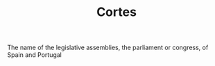 ---
title: Cortes
letter: C
permalink: "/definitions/bld-cortes.html"
body: The name of the legislative assemblies, the parliament or congress, of Spain
  and Portugal
published_at: '2018-07-07'
source: Black's Law Dictionary 2nd Ed (1910)
layout: post
---